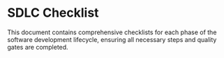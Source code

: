# SDLC Checklist

This document contains comprehensive checklists for each phase of the software development lifecycle, ensuring all necessary steps and quality gates are completed.